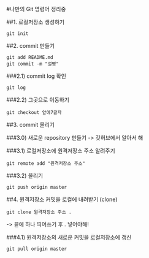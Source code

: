 #나만의 Git 명령어 정리중

##1. 로컬저장소 생성하기
```shell script
git init
````

##2. commit 만들기
```shell script
git add README.md
git commit -m "설명"
```

###2.1) commit log 확인
```shell script
git log
```
###2.2) 그곳으로 이동하기
```shell script
git checkout 앞에7글자
```

##3. commit 올리기

###3.0) 새로운 repository 만들기
-> 깃허브에서 알아서 해

###3.1) 로컬저장소에 원격저장소 주소 알려주기 
```shell script
git remote add "원격저장소 주소"
```
 
###3.2) 올리기
```shell script
git push origin master
```

##4. 원격저장소 커밋을 로컬에 내려받기 (clone)
```shell script
git clone 원격저장소 주소 .
```
-> 끝에 하나 띄어쓰기 후 . 넣어야해!

###4.1) 원격저장소의 새로운 커밋을 로컬저장소에 갱신
```shell script
git pull origin master
```
 